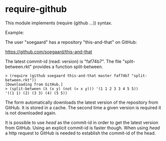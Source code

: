 require-github
==============

This module implements (require (github ...)) syntax.

Example:

The user "soegaard" has a repository "this-and-that" on GitHub:

   https://github.com/soegaard/this-and-that
   
The latest commit-id (read: version) is "faf74b7".
The file "split-between.rkt" provides a function split-between.
   
    > (require (github soegaard this-and-that master faf74b7 "split-between.rkt"))
    [Downloading from GitHub.]
    > (split-between (λ (x y) (not (= x y))) '(1 1 2 3 3 4 5 5))
    '((1 1) (2) (3 3) (4) (5 5))

The form automatically downloads the latest version of the repository
from GitHub. It is stored in a cache. The second time a given version
is required it is not downloaded again.

It is possible to use *head* as the commit-id in order to get
the latest version from GitHub. Using an explicit commit-id is faster 
though. When using *head* a http request to GitHub is needed to
establish the commit-id of the head.
